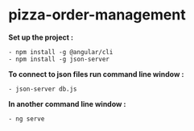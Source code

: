 # pizza-order-management

**Set up the project :**
```
- npm install -g @angular/cli
- npm install -g json-server
```

**To connect to json files run command line window :**
```
- json-server db.js
```

**In another command line window :**
```
- ng serve
```